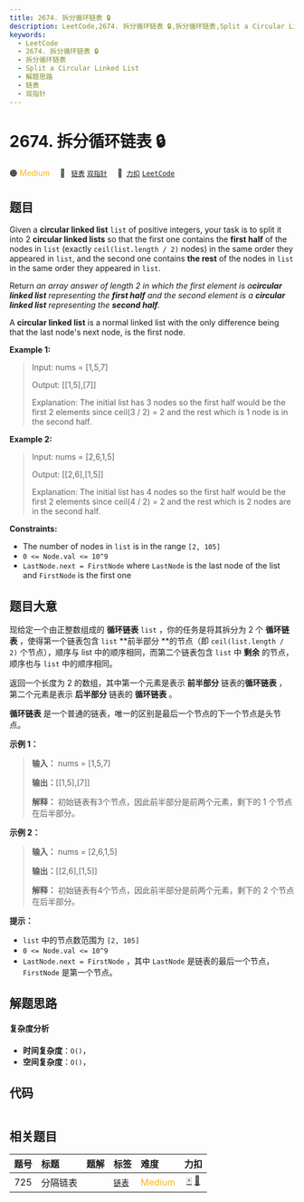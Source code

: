 ```yaml
---
title: 2674. 拆分循环链表 🔒
description: LeetCode,2674. 拆分循环链表 🔒,拆分循环链表,Split a Circular Linked List,解题思路,链表,双指针
keywords:
  - LeetCode
  - 2674. 拆分循环链表 🔒
  - 拆分循环链表
  - Split a Circular Linked List
  - 解题思路
  - 链表
  - 双指针
---
```


# 2674. 拆分循环链表 🔒

🟠 <font color=#ffb800>Medium</font>&emsp; 🔖&ensp; [`链表`](/tag/linked-list.md) [`双指针`](/tag/two-pointers.md)&emsp; 🔗&ensp;[`力扣`](https://leetcode.cn/problems/split-a-circular-linked-list) [`LeetCode`](https://leetcode.com/problems/split-a-circular-linked-list)

## 题目

Given a **circular linked list** `list` of positive integers, your task is to
split it into 2 **circular linked lists** so that the first one contains the
**first half** of the nodes in `list` (exactly `ceil(list.length / 2)` nodes)
in the same order they appeared in `list`, and the second one contains **the
rest** of the nodes in `list` in the same order they appeared in `list`.

Return _an array answer of length 2 in which the first element is a**circular
linked list** representing the **first half** and the second element is a
**circular linked list** representing the **second half**._

A **circular linked list** is a normal linked list with the only difference
being that the last node's next node, is the first node.



**Example 1:**

> Input: nums = [1,5,7]
> 
> Output: [[1,5],[7]]
> 
> Explanation: The initial list has 3 nodes so the first half would be the first 2 elements since ceil(3 / 2) = 2 and the rest which is 1 node is in the second half.

**Example 2:**

> Input: nums = [2,6,1,5]
> 
> Output: [[2,6],[1,5]]
> 
> Explanation: The initial list has 4 nodes so the first half would be the first 2 elements since ceil(4 / 2) = 2 and the rest which is 2 nodes are in the second half.

**Constraints:**

  * The number of nodes in `list` is in the range `[2, 105]`
  * `0 <= Node.val <= 10^9`
  * `LastNode.next = FirstNode` where `LastNode` is the last node of the list and `FirstNode` is the first one


## 题目大意

现给定一个由正整数组成的 **循环链表** `list` ，你的任务是将其拆分为 2 个 **循环链表** ，使得第一个链表包含 `list` **前半部分
**的节点（即 `ceil(list.length / 2)` 个节点），顺序与 list 中的顺序相同，而第二个链表包含 `list` 中 **剩余**
的节点，顺序也与 `list` 中的顺序相同。

返回一个长度为 2 的数组，其中第一个元素是表示 **前半部分** 链表的**循环链表** ，第二个元素是表示 **后半部分** 链表的 **循环链表**
。

**循环链表** 是一个普通的链表，唯一的区别是最后一个节点的下一个节点是头节点。



**示例 1：**

> 
> 
> 
> 
> 
> **输入：** nums = [1,5,7]
> 
> **输出：**[[1,5],[7]]
> 
> **解释：** 初始链表有3个节点，因此前半部分是前两个元素，剩下的 1 个节点在后半部分。
> 
> 

**示例 2：**

> 
> 
> 
> 
> 
> **输入：** nums = [2,6,1,5]
> 
> **输出：**[[2,6],[1,5]]
> 
> **解释：** 初始链表有4个节点，因此前半部分是前两个元素，剩下的 2 个节点在后半部分。
> 
> 



**提示：**

  * `list` 中的节点数范围为 `[2, 105]`
  * `0 <= Node.val <= 10^9`
  * `LastNode.next = FirstNode` ，其中 `LastNode` 是链表的最后一个节点，`FirstNode` 是第一个节点。


## 解题思路

#### 复杂度分析

- **时间复杂度**：`O()`，
- **空间复杂度**：`O()`，

## 代码

```javascript

```

## 相关题目

<!-- prettier-ignore -->
| 题号 | 标题 | 题解 | 标签 | 难度 | 力扣 |
| :------: | :------ | :------: | :------ | :------ | :------: |
| 725 | 分隔链表 |  |  [`链表`](/tag/linked-list.md) | <font color=#ffb800>Medium</font> | [🀄️](https://leetcode.cn/problems/split-linked-list-in-parts) [🔗](https://leetcode.com/problems/split-linked-list-in-parts) |